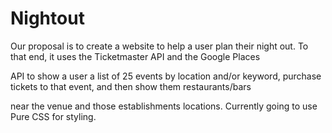 # Nightout
Our proposal is to create a website to help a user plan their night out. To that end, it uses the Ticketmaster API and the Google Places 

API to show a user a list of 25 events by location and/or keyword, purchase tickets to that event, and then show them restaurants/bars 

near the venue and those establishments locations. Currently going to use Pure CSS for styling.
